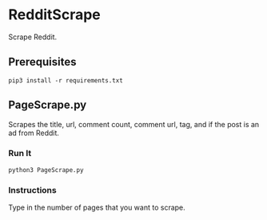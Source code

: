 # RedditScrape
Scrape Reddit. 
## Prerequisites
`pip3 install -r requirements.txt`
## PageScrape.py
Scrapes the title, url, comment count, comment url, tag, and if the post is an ad from Reddit.
### Run It
`python3 PageScrape.py`
### Instructions
Type in the number of pages that you want to scrape.
